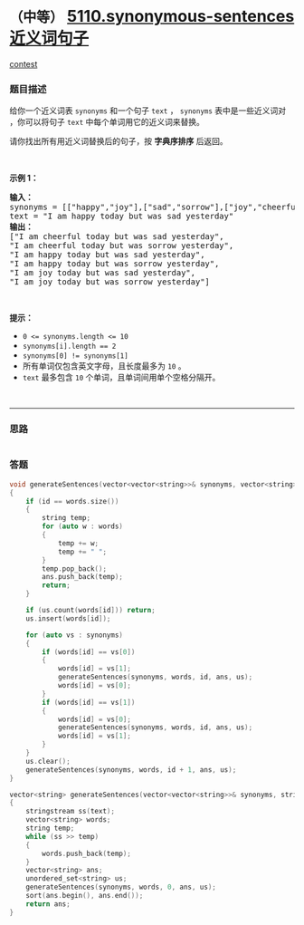 # `（中等）` [5110.synonymous-sentences 近义词句子](https://leetcode-cn.com/problems/synonymous-sentences/)

[contest](https://leetcode-cn.com/contest/biweekly-contest-13/problems/synonymous-sentences/)

### 题目描述
<p>给你一个近义词表&nbsp;<code>synonyms</code> 和一个句子&nbsp;<code>text</code>&nbsp;，&nbsp;<code>synonyms</code> 表中是一些近义词对 ，你可以将句子&nbsp;<code>text</code> 中每个单词用它的近义词来替换。</p>
<p>请你找出所有用近义词替换后的句子，按&nbsp;<strong>字典序排序</strong>&nbsp;后返回。</p>
<p>&nbsp;</p>
<p><strong>示例 1：</strong></p>
<pre><strong>输入：
</strong>synonyms = [["happy","joy"],["sad","sorrow"],["joy","cheerful"]],
text = "I am happy today but was sad yesterday"
<strong>输出：
</strong>["I am cheerful today but was sad yesterday",
"I am cheerful today but was sorrow yesterday",
"I am happy today but was sad yesterday",
"I am happy today but was sorrow yesterday",
"I am joy today but was sad yesterday",
"I am joy today but was sorrow yesterday"]
</pre>

<p>&nbsp;</p>
<p><strong>提示：</strong></p>
<ul>
	<li><code>0 &lt;=&nbsp;synonyms.length &lt;= 10</code></li>
	<li><code>synonyms[i].length == 2</code></li>
	<li><code>synonyms[0] != synonyms[1]</code></li>
	<li>所有单词仅包含英文字母，且长度最多为&nbsp;<code>10</code> 。</li>
	<li><code>text</code>&nbsp;最多包含&nbsp;<code>10</code> 个单词，且单词间用单个空格分隔开。</li>
</ul>

​            

---
### 思路
```

```



### 答题
``` C++
void generateSentences(vector<vector<string>>& synonyms, vector<string> words, size_t id, vector<string> &ans, unordered_set<string> us)
{
	if (id == words.size())
	{
		string temp;
		for (auto w : words)
		{
			temp += w;
			temp += " ";
		}
		temp.pop_back();
		ans.push_back(temp);
		return;
	}

	if (us.count(words[id])) return;
	us.insert(words[id]);

	for (auto vs : synonyms)
	{
		if (words[id] == vs[0])
		{
			words[id] = vs[1];
			generateSentences(synonyms, words, id, ans, us);
			words[id] = vs[0];
		}
		if (words[id] == vs[1])
		{
			words[id] = vs[0];
			generateSentences(synonyms, words, id, ans, us);
			words[id] = vs[1];
		}
	}
	us.clear();
	generateSentences(synonyms, words, id + 1, ans, us);
}

vector<string> generateSentences(vector<vector<string>>& synonyms, string text) 
{
	stringstream ss(text);
	vector<string> words;
	string temp;
	while (ss >> temp)
	{
		words.push_back(temp);
	}
	vector<string> ans;
	unordered_set<string> us;
	generateSentences(synonyms, words, 0, ans, us);
	sort(ans.begin(), ans.end());
	return ans;
}
```




